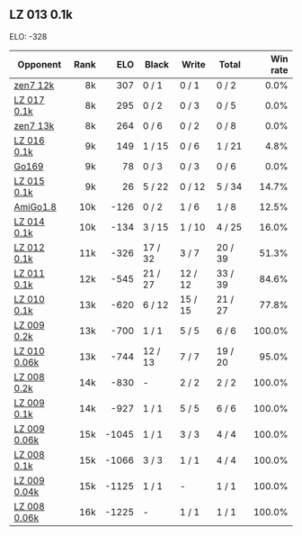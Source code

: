 ## LZ 013 0.1k ##

ELO: -328

Opponent | Rank | ELO | Black | Write | Total | Win rate
---------|-----:|----:|-------|-------|-------|-------:
[zen7 12k](zen7%2012k.md) | 8k | 307 | 0 / 1 | 0 / 1 | 0 / 2 | 0.0%
[LZ 017 0.1k](LZ%20017%200.1k.md) | 8k | 295 | 0 / 2 | 0 / 3 | 0 / 5 | 0.0%
[zen7 13k](zen7%2013k.md) | 8k | 264 | 0 / 6 | 0 / 2 | 0 / 8 | 0.0%
[LZ 016 0.1k](LZ%20016%200.1k.md) | 9k | 149 | 1 / 15 | 0 / 6 | 1 / 21 | 4.8%
[Go169](Go169.md) | 9k | 78 | 0 / 3 | 0 / 3 | 0 / 6 | 0.0%
[LZ 015 0.1k](LZ%20015%200.1k.md) | 9k | 26 | 5 / 22 | 0 / 12 | 5 / 34 | 14.7%
[AmiGo1.8](AmiGo1.8.md) | 10k | -126 | 0 / 2 | 1 / 6 | 1 / 8 | 12.5%
[LZ 014 0.1k](LZ%20014%200.1k.md) | 10k | -134 | 3 / 15 | 1 / 10 | 4 / 25 | 16.0%
[LZ 012 0.1k](LZ%20012%200.1k.md) | 11k | -326 | 17 / 32 | 3 / 7 | 20 / 39 | 51.3%
[LZ 011 0.1k](LZ%20011%200.1k.md) | 12k | -545 | 21 / 27 | 12 / 12 | 33 / 39 | 84.6%
[LZ 010 0.1k](LZ%20010%200.1k.md) | 13k | -620 | 6 / 12 | 15 / 15 | 21 / 27 | 77.8%
[LZ 009 0.2k](LZ%20009%200.2k.md) | 13k | -700 | 1 / 1 | 5 / 5 | 6 / 6 | 100.0%
[LZ 010 0.06k](LZ%20010%200.06k.md) | 13k | -744 | 12 / 13 | 7 / 7 | 19 / 20 | 95.0%
[LZ 008 0.2k](LZ%20008%200.2k.md) | 14k | -830 | - | 2 / 2 | 2 / 2 | 100.0%
[LZ 009 0.1k](LZ%20009%200.1k.md) | 14k | -927 | 1 / 1 | 5 / 5 | 6 / 6 | 100.0%
[LZ 009 0.06k](LZ%20009%200.06k.md) | 15k | -1045 | 1 / 1 | 3 / 3 | 4 / 4 | 100.0%
[LZ 008 0.1k](LZ%20008%200.1k.md) | 15k | -1066 | 3 / 3 | 1 / 1 | 4 / 4 | 100.0%
[LZ 009 0.04k](LZ%20009%200.04k.md) | 15k | -1125 | 1 / 1 | - | 1 / 1 | 100.0%
[LZ 008 0.06k](LZ%20008%200.06k.md) | 16k | -1225 | - | 1 / 1 | 1 / 1 | 100.0%
